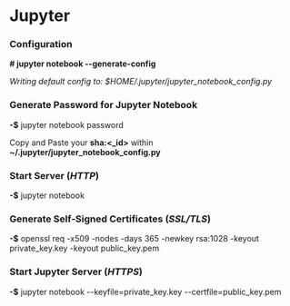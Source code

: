 # Jupyter 


### Configuration 

**# jupyter notebook --generate-config**

*Writing default config to: $HOME/.jupyter/jupyter_notebook_config.py*


### Generate Password for Jupyter Notebook

**-$** jupyter notebook password 

Copy and Paste your **sha:<_id>** within **~/.jupyter/jupyter_notebook_config.py** 

### Start Server (*HTTP*)

**-$** jupyter notebook 

### Generate Self-Signed Certificates (*SSL/TLS*)

**-$** openssl req -x509 -nodes -days 365 -newkey rsa:1028 -keyout private_key.key -keyout public_key.pem

### Start Jupyter Server (*HTTPS*)

**-$** jupyter notebook --keyfile=private_key.key --certfile=public_key.pem
